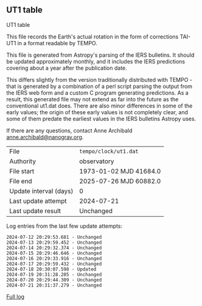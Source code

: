 
## UT1 table

UT1 table

This file records the Earth's actual rotation in the form of
corrections TAI-UT1 in a format readable by TEMPO.

This file is generated from Astropy's parsing of the IERS
bulletins. It should be updated approximately monthly, and it
includes the IERS predictions covering about a year after the
publication date.

This differs slightly from the version traditionally distributed
with TEMPO - that is generated by a combination of a perl script
parsing the output from the IERS web form and a custom C program
generating predictions. As a result, this generated file may not
extend as far into the future as the conventional ut1.dat does.
There are also minor differences in some of the early values; the
origin of these early values is not completely clear, and some of
them predate the earliest values in the IERS bulletins Astropy uses.

If there are any questions, contact Anne Archibald
<anne.archibald@nanograv.org>.

|     |     |
|:--- |:--- |
| File | `tempo/clock/ut1.dat` |
| Authority | observatory |
| File start | 1973-01-02 MJD 41684.0 |
| File end | 2025-07-26 MJD 60882.0 |
| Update interval (days) | 0 |
| Last update attempt | 2024-07-21 |
| Last update result | Unchanged |

Log entries from the last few update attempts:
```
2024-07-12 20:29:53.681 - Unchanged
2024-07-13 20:29:59.452 - Unchanged
2024-07-14 20:29:32.374 - Unchanged
2024-07-15 20:29:46.646 - Unchanged
2024-07-16 20:29:33.916 - Unchanged
2024-07-17 20:29:59.432 - Unchanged
2024-07-18 20:30:07.598 - Updated
2024-07-19 20:31:28.205 - Unchanged
2024-07-20 20:29:44.309 - Unchanged
2024-07-21 20:31:37.279 - Unchanged
```
[Full log](https://raw.githubusercontent.com/ipta/pulsar-clock-corrections/main/log/tempo/clock/ut1.dat.log)
